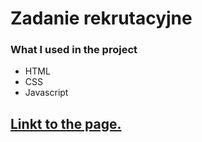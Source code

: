 # Zadanie rekrutacyjne


### What I used in the project 
* HTML
* CSS
* Javascript

## [Linkt to the page.](https://sebastianudziela.github.io/zadanie/)

